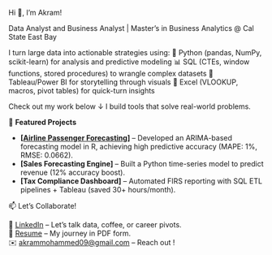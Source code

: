 Hi 👋, I’m Akram!

Data Analyst and Business Analyst | Master’s in Business Analytics @ Cal State East Bay

I turn large data into actionable strategies using:
🐍 Python (pandas, NumPy, scikit-learn) for analysis and predictive modeling
📊 SQL (CTEs, window functions, stored procedures) to wrangle complex datasets
🎨 Tableau/Power BI for storytelling through visuals
🧩 Excel (VLOOKUP, macros, pivot tables) for quick-turn insights

Check out my work below ↓ I build tools that solve real-world problems.

🚀 **Featured Projects**

- **[[Airline Passenger Forecasting](https://github.com/itsakram-dot/BAN-673-Airline-Passenger-Forecast)]** – Developed an ARIMA-based forecasting model in R, achieving high predictive accuracy (MAPE: 1%, RMSE: 0.0662).
- **[Sales Forecasting Engine]** – Built a Python time-series model to predict revenue (12% accuracy boost).
- **[Tax Compliance Dashboard]** – Automated FIRS reporting with SQL ETL pipelines + Tableau (saved 30+ hours/month).


📫 Let’s Collaborate!

💼 [LinkedIn](https://www.linkedin.com/in/akram-mohammed-465052134) – Let’s talk data, coffee, or career pivots.  
📄 [Resume](https://github.com/itsakram-dot/itsakram-dot/raw/d4d3111c347b92249af663b48ee21eba73487a2b/Akram%20Mohammed%20-%20Resume%20March.pdf) – My journey in PDF form.  
✉️ [akrammohammed09@gmail.com](mailto:akrammohammed09@gmail.com) – Reach out !
